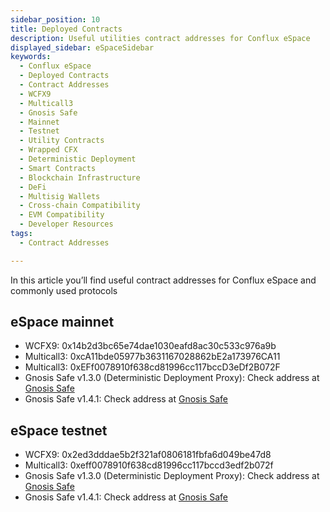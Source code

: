 ```yaml
---
sidebar_position: 10
title: Deployed Contracts
description: Useful utilities contract addresses for Conflux eSpace
displayed_sidebar: eSpaceSidebar
keywords:
  - Conflux eSpace
  - Deployed Contracts
  - Contract Addresses
  - WCFX9
  - Multicall3
  - Gnosis Safe
  - Mainnet
  - Testnet
  - Utility Contracts
  - Wrapped CFX
  - Deterministic Deployment
  - Smart Contracts
  - Blockchain Infrastructure
  - DeFi
  - Multisig Wallets
  - Cross-chain Compatibility
  - EVM Compatibility
  - Developer Resources
tags:
  - Contract Addresses

---
```


In this article you’ll find useful contract addresses for Conflux eSpace and commonly used protocols

## eSpace mainnet

* WCFX9: 0x14b2d3bc65e74dae1030eafd8ac30c533c976a9b
* Multicall3: 0xcA11bde05977b3631167028862bE2a173976CA11
* Multicall3: 0xEFf0078910f638cd81996cc117bccD3eDf2B072F
* Gnosis Safe v1.3.0 (Deterministic Deployment Proxy): Check address at [Gnosis Safe](https://github.com/safe-global/safe-contracts/blob/main/CHANGELOG.md#version-130-libs0)
* Gnosis Safe v1.4.1: Check address at [Gnosis Safe](https://github.com/safe-global/safe-contracts/blob/main/CHANGELOG.md#version-141)

## eSpace testnet

* WCFX9: 0x2ed3dddae5b2f321af0806181fbfa6d049be47d8
* Multicall3: 0xeff0078910f638cd81996cc117bccd3edf2b072f
* Gnosis Safe v1.3.0 (Deterministic Deployment Proxy): Check address at [Gnosis Safe](https://github.com/safe-global/safe-contracts/blob/main/CHANGELOG.md#version-130-libs0)
* Gnosis Safe v1.4.1: Check address at [Gnosis Safe](https://github.com/safe-global/safe-contracts/blob/main/CHANGELOG.md#version-141)
